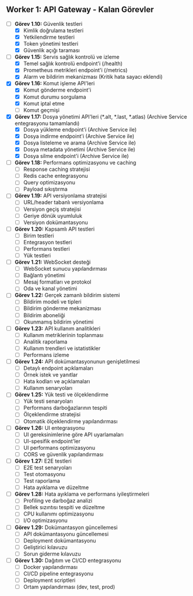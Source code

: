 ## Worker 1: API Gateway - Kalan Görevler

- [ ] **Görev 1.10:** Güvenlik testleri
  - [x] Kimlik doğrulama testleri
  - [x] Yetkilendirme testleri
  - [x] Token yönetimi testleri
  - [x] Güvenlik açığı taraması
- [ ] **Görev 1.15:** Servis sağlık kontrolü ve izleme
  - [x] Temel sağlık kontrolü endpoint'i (/health)
  - [x] Prometheus metrikleri endpoint'i (/metrics)
  - [x] Alarm ve bildirim mekanizması (Kritik hata sayacı eklendi)
- [x] **Görev 1.16:** Komut işleme API'leri
  - [x] Komut gönderme endpoint'i
  - [x] Komut durumu sorgulama
  - [x] Komut iptal etme
  - [ ] Komut geçmişi
- [x] **Görev 1.17:** Dosya yönetimi API'leri (*.alt, *.last, *.atlas) (Archive Service entegrasyonu tamamlandı)
  - [x] Dosya yükleme endpoint'i (Archive Service ile)
  - [x] Dosya indirme endpoint'i (Archive Service ile)
  - [x] Dosya listeleme ve arama (Archive Service ile)
  - [x] Dosya metadata yönetimi (Archive Service ile)
  - [x] Dosya silme endpoint'i (Archive Service ile)
- [ ] **Görev 1.18:** Performans optimizasyonu ve caching
  - [ ] Response caching stratejisi
  - [ ] Redis cache entegrasyonu
  - [ ] Query optimizasyonu
  - [ ] Payload sıkıştırma
- [ ] **Görev 1.19:** API versiyonlama stratejisi
  - [ ] URL/header tabanlı versiyonlama
  - [ ] Versiyon geçiş stratejisi
  - [ ] Geriye dönük uyumluluk
  - [ ] Versiyon dokümantasyonu
- [ ] **Görev 1.20:** Kapsamlı API testleri
  - [ ] Birim testleri
  - [ ] Entegrasyon testleri
  - [ ] Performans testleri
  - [ ] Yük testleri
- [ ] **Görev 1.21:** WebSocket desteği
  - [ ] WebSocket sunucu yapılandırması
  - [ ] Bağlantı yönetimi
  - [ ] Mesaj formatları ve protokol
  - [ ] Oda ve kanal yönetimi
- [ ] **Görev 1.22:** Gerçek zamanlı bildirim sistemi
  - [ ] Bildirim modeli ve tipleri
  - [ ] Bildirim gönderme mekanizması
  - [ ] Bildirim aboneliği
  - [ ] Okunmamış bildirim yönetimi
- [ ] **Görev 1.23:** API kullanım analitikleri
  - [ ] Kullanım metriklerinin toplanması
  - [ ] Analitik raporlama
  - [ ] Kullanım trendleri ve istatistikler
  - [ ] Performans izleme
- [ ] **Görev 1.24:** API dokümantasyonunun genişletilmesi
  - [ ] Detaylı endpoint açıklamaları
  - [ ] Örnek istek ve yanıtlar
  - [ ] Hata kodları ve açıklamaları
  - [ ] Kullanım senaryoları
- [ ] **Görev 1.25:** Yük testi ve ölçeklendirme
  - [ ] Yük testi senaryoları
  - [ ] Performans darboğazlarının tespiti
  - [ ] Ölçeklendirme stratejisi
  - [ ] Otomatik ölçeklendirme yapılandırması
- [ ] **Görev 1.26:** UI entegrasyonu
  - [ ] UI gereksinimlerine göre API uyarlamaları
  - [ ] UI-spesifik endpoint'ler
  - [ ] UI performans optimizasyonu
  - [ ] CORS ve güvenlik yapılandırması
- [ ] **Görev 1.27:** E2E testleri
  - [ ] E2E test senaryoları
  - [ ] Test otomasyonu
  - [ ] Test raporlama
  - [ ] Hata ayıklama ve düzeltme
- [ ] **Görev 1.28:** Hata ayıklama ve performans iyileştirmeleri
  - [ ] Profiling ve darboğaz analizi
  - [ ] Bellek sızıntısı tespiti ve düzeltme
  - [ ] CPU kullanımı optimizasyonu
  - [ ] I/O optimizasyonu
- [ ] **Görev 1.29:** Dokümantasyon güncellemesi
  - [ ] API dokümantasyonu güncellemesi
  - [ ] Deployment dokümantasyonu
  - [ ] Geliştirici kılavuzu
  - [ ] Sorun giderme kılavuzu
- [ ] **Görev 1.30:** Dağıtım ve CI/CD entegrasyonu
  - [ ] Docker yapılandırması
  - [ ] CI/CD pipeline entegrasyonu
  - [ ] Deployment scriptleri
  - [ ] Ortam yapılandırması (dev, test, prod)
